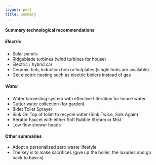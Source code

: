 ```yaml
---
layout: post
title: Summary
---
```


#### Summary technological recommendations
##### Electric
- Solar panels
- Ridgeblade turbines (wind turbines for house)
- Electric / hybrid car
- Ceramic hob, induction hob or hotplates (single hobs are available)
- Get electric heating such as electric boilers instead of gas

##### Water
- Water harvesting system with effective filteration for house water
- Gutter water collection (for garden)
- Bidet Toilet Sprayer
- Sink On Top of toliet to recycle water (Sink Twice, Sink Again)
- Aerator Faucet with either Soft Bubble Stream or Mist
- Low flow shower heads

#### Other summaries
- Adopt a personalized zero waste lifestyle
- The key is to make sacrifices (give up the boiler, the luxuries and go back to basics)
